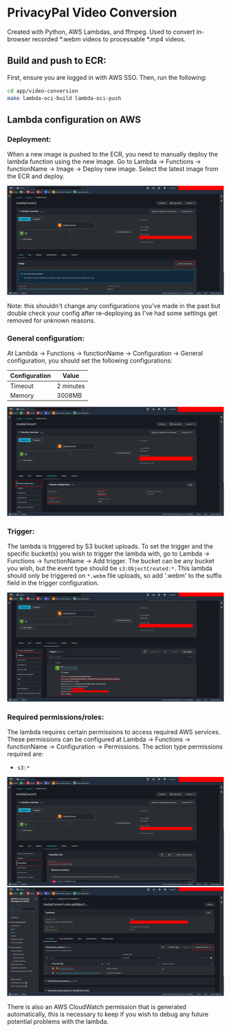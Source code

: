# PrivacyPal Video Conversion

Created with Python, AWS Lambdas, and ffmpeg. Used to convert in-browser recorded *.webm videos to processable *.mp4 videos.

## Build and push to ECR:
First, ensure you are logged in with AWS SSO. Then, run the following:
```bash
cd app/video-conversion
make lambda-oci-build lambda-oci-push
```

## Lambda configuration on AWS

### Deployment:
When a new image is pushed to the ECR, you need to manually deploy the lambda function using the new image. Go to Lambda -> Functions -> functionName -> Image -> Deploy new image. Select the latest image from the ECR and deploy.

![Lambda Deploy Page](./images/lambda_deploy.png)

Note: this shouldn't change any configurations you've made in the past but double check your config after re-deploying as I've had some settings get removed for unknown reasons.

### General configuration:
At Lambda -> Functions -> functionName -> Configuration -> General configuration, you should set the following configurations:

|Configuration|Value|
|--|--|
|Timeout|2 minutes|
|Memory|3008MB|

![Lambda General Configuration](./images/lambda_general_config.png)

### Trigger:
The lambda is triggered by S3 bucket uploads. To set the trigger and the specific bucket(s) you wish to trigger the lambda with, go to Lambda -> Functions -> functionName -> Add trigger. The bucket can be any bucket you wish, but the event type should be `s3:ObjectCreated:*`. This lambda should only be triggered on `*.webm` file uploads, so add '.webm' to the suffix field in the trigger configuration.

![Lambda Trigger Configuration](./images/lambda_trigger_config.png)

### Required permissions/roles:
The lambda requires certain permissions to access required AWS services. These permissions can be configured at Lambda -> Functions -> functionName -> Configuration -> Permissions. The action type permissions required are:
 - `s3:*`

![Lambda Role Page](./images/lambda_role_page.png)
![Lambda Role Configuration](./images/lambda_role_config.png)

There is also an AWS CloudWatch permission that is generated automatically, this is necessary to keep if you wish to debug any future potential problems with the lambda.
